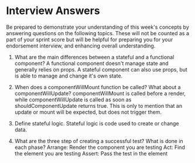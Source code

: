 # Interview Answers
Be prepared to demonstrate your understanding of this week's concepts by answering questions on the following topics. These will not be counted as a part of your sprint score but will be helpful for preparing you for your endorsement interview, and enhancing overall understanding.

1. What are the main differences between a stateful and a functional component?
A functional component doesn't manage state and generally relies on props. 
A stateful component can also use props, but is able to manage and change it's own state.

2. When does a componentWillMount function be called? What about a componentWillUpdate?
componentWillMount is called before a render, while componentWillUpdate is called as soon as shouldComponentUpdate returns true. This is only to mention that an update or mount will be expected, but does not trigger them.

3. Define stateful logic.
Stateful logic is code used to create or change data. 

4. What are the three step of creating a successful test? What is done in each phase?
Arrange: Render the component you are testing
Act: Find the element you are testing
Assert: Pass the test in the element
